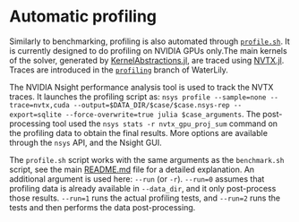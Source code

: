 # Automatic profiling

Similarly to benchmarking, profiling is also automated through [`profile.sh`](profile.sh). It is currently designed to do profiling on NVIDIA GPUs only.The main kernels of the solver, generated by [KernelAbstractions.jl](https://github.com/JuliaGPU/KernelAbstractions.jl), are traced using [NVTX.jl](https://github.com/JuliaGPU/NVTX.jl). Traces are introduced in the [`profiling`](https://github.com/WaterLily-jl/WaterLily.jl/tree/profiling) branch of WaterLily.

The NVIDIA Nsight performance analysis tool is used to track the NVTX traces. It launches the profiling script as: `nsys profile --sample=none --trace=nvtx,cuda --output=$DATA_DIR/$case/$case.nsys-rep --export=sqlite --force-overwrite=true julia $case_arguments`. The post-processing tool used the `nsys stats -r nvtx_gpu_proj_sum` command on the profiling data to obtain the final results. More options are available through the `nsys` API, and the Nsight GUI.

The `profile.sh` script works with the same arguments as the `benchmark.sh` script, see the main [README.md](README.md) file for a detailed explanation. An additional argument is used here: `--run` (or `-r`). `--run=0` assumes that profiling data is already available in `--data_dir`, and it only post-process those results. `--run=1` runs the actual profiling tests, and `--run=2` runs the tests and then performs the data post-processing.
